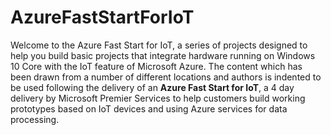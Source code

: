 # AzureFastStartForIoT

Welcome to the Azure Fast Start for IoT, a series of projects designed to help you build basic projects that integrate hardware running on Windows 10 Core with the IoT feature of Microsoft Azure. The content which has been drawn from a number of different locations and authors is indented to be used following the delivery of an __Azure Fast Start for IoT__, a 4 day delivery by Microsoft Premier Services to help customers build working prototypes based on IoT devices and using Azure services for data processing.
